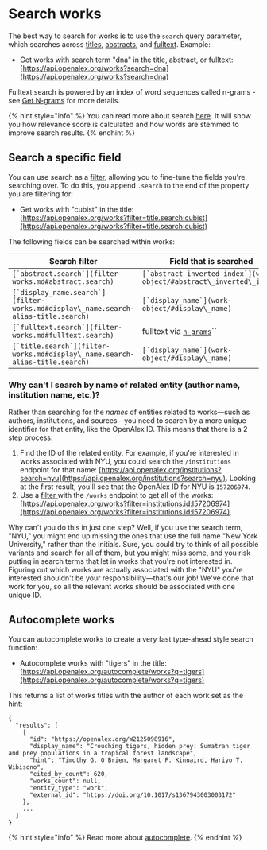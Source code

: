 # Search works

The best way to search for works is to use the `search` query parameter, which searches across [titles](work-object/#title-1), [abstracts](work-object/#abstract\_inverted\_index), and [fulltext](work-object/#the-ngram-object). Example:

* Get works with search term "dna" in the title, abstract, or fulltext:\
  [https://api.openalex.org/works?search=dna](https://api.openalex.org/works?search=dna)

Fulltext search is powered by an index of word sequences called n-grams - see [Get N-grams](get-n-grams.md) for more details.

{% hint style="info" %}
You can read more about search [here](../../how-to-use-the-api/get-lists-of-entities/search-entities.md). It will show you how relevance score is calculated and how words are stemmed to improve search results.
{% endhint %}

## Search a specific field

You can use search as a [filter](../../how-to-use-the-api/get-lists-of-entities/filter-entity-lists.md), allowing you to fine-tune the fields you're searching over. To do this, you append `.search` to the end of the property you are filtering for:

* Get works with "cubist" in the title:\
  [https://api.openalex.org/works?filter=title.search:cubist](https://api.openalex.org/works?filter=title.search:cubist)

The following fields can be searched within works:

| Search filter                                                                        | Field that is searched                                                  |
| ------------------------------------------------------------------------------------ | ----------------------------------------------------------------------- |
| ``[`abstract.search`](filter-works.md#abstract.search)``                             | ``[`abstract_inverted_index`](work-object/#abstract\_inverted\_index)`` |
| ``[`display_name.search`](filter-works.md#display\_name.search-alias-title.search)`` | ``[`display_name`](work-object/#display\_name)``                        |
| ``[`fulltext.search`](filter-works.md#fulltext.search)``                             | fulltext via [`n-grams`](get-n-grams.md)``                              |
| ``[`title.search`](filter-works.md#display\_name.search-alias-title.search)``        | ``[`display_name`](work-object/#display\_name)``                        |

### Why can't I search by name of related entity (author name, institution name, etc.)?

Rather than searching for the _names_ of entities related to works—such as authors, institutions, and sources—you need to search by a more unique identifier for that entity, like the OpenAlex ID. This means that there is a 2 step process:

1. Find the ID of the related entity. For example, if you're interested in works associated with NYU, you could search the `/institutions` endpoint for that name: [https://api.openalex.org/institutions?search=nyu](https://api.openalex.org/institutions?search=nyu). Looking at the first result, you'll see that the OpenAlex ID for NYU is `I57206974`.
2. Use a [filter ](filter-works.md)with the `/works` endpoint to get all of the works: [https://api.openalex.org/works?filter=institutions.id:I57206974](https://api.openalex.org/works?filter=institutions.id:I57206974).

Why can't you do this in just one step? Well, if you use the search term, "NYU," you might end up missing the ones that use the full name "New York University," rather than the initials. Sure, you could try to think of all possible variants and search for all of them, but you might miss some, and you risk putting in search terms that let in works that you're not interested in. Figuring out which works are actually associated with the "NYU" you're interested shouldn't be your responsibility—that's our job! We've done that work for you, so all the relevant works should be associated with one unique ID.

## Autocomplete works

You can autocomplete works to create a very fast type-ahead style search function:

* Autocomplete works with "tigers" in the title:\
  [https://api.openalex.org/autocomplete/works?q=tigers](https://api.openalex.org/autocomplete/works?q=tigers)

This returns a list of works titles with the author of each work set as the hint:

<pre class="language-json"><code class="lang-json">{ 
  "results": [
    {
      "id": "https://openalex.org/W2125098916",
      "display_name": "Crouching tigers, hidden prey: Sumatran tiger and prey populations in a tropical forest landscape",
      "hint": "Timothy G. O'Brien, Margaret F. Kinnaird, Hariyo T. Wibisono",
      "cited_by_count": 620,
      "works_count": null,
      "entity_type": "work",
      "external_id": "https://doi.org/10.1017/s1367943003003172"
    },
    ...
<strong>  ]
</strong><strong>}
</strong></code></pre>

{% hint style="info" %}
Read more about [autocomplete](../../how-to-use-the-api/get-lists-of-entities/autocomplete-entities.md).
{% endhint %}
